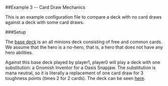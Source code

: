 ##Example 3 -- Card Draw Mechanics

This is an example configuration file to compare a deck with no card draws against a deck with some card draws.

###Setup

The [base deck](http://www.hearthhead.com/deckbuilder#cMH7MzR7Mzt7Mcr7McD7Mab7MaP7MaZ7Mbm7MfB7Muu7MGM7MAb7MAd7Mnv8V) is an all minions deck consisting of free and common cards.  We assume that the hero is a no-hero, that is, a hero that does not have any hero abilities.  

Against this base deck played by player1, player0 will play a deck with one substitution: a Gnomish Inventor for a Oasis Snapjaw.  The substitution is mana neutral, so it is literally a replacement of one card draw for 3 toughness points (times 2 for 2 cards).  The deck can be seen [here](http://www.hearthhead.com/deckbuilder#cMH7MzR7Mzt7Mcr7McD7MVd7Mab7MaP7MaZ7Mbm7MfB7Muu7MGM7MAb7Mnv8V).

